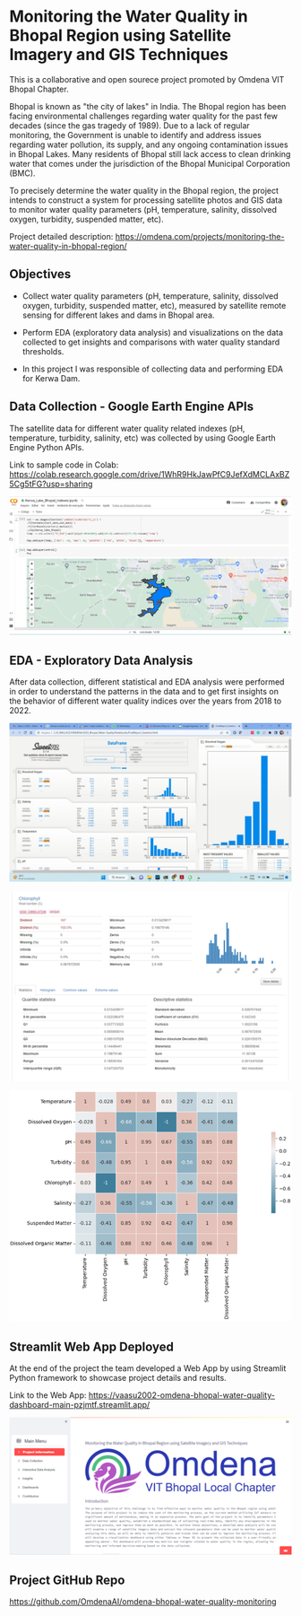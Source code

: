 # Monitoring the Water Quality in Bhopal Region using Satellite Imagery and GIS Techniques

This is a collaborative and open sourece project promoted by Omdena VIT Bhopal Chapter.

Bhopal is known as "the city of lakes" in India. The Bhopal region has been facing environmental challenges regarding water quality for the past few decades (since the gas tragedy of 1989). Due to a lack of regular monitoring, the Government is unable to identify and address issues regarding water pollution, its supply, and any ongoing contamination issues in Bhopal Lakes. Many residents of Bhopal still lack access to clean drinking water that comes under the jurisdiction of the Bhopal Municipal Corporation (BMC).

To precisely determine the water quality in the Bhopal region, the project intends to construct a system for processing satellite photos and GIS data to monitor water quality parameters (pH, temperature, salinity, dissolved oxygen, turbidity, suspended matter, etc).

Project detailed description: https://omdena.com/projects/monitoring-the-water-quality-in-bhopal-region/

## Objectives

* Collect water quality parameters (pH, temperature, salinity, dissolved oxygen, turbidity, suspended matter, etc), measured by
satellite remote sensing for different lakes and dams in Bhopal area.

* Perform EDA (exploratory data analysis) and visualizations on the data collected to get insights and comparisons with water quality
standard thresholds.

* In this project I was responsible of collecting data and performing EDA for Kerwa Dam.


## Data Collection - Google Earth Engine APIs

The satellite data for different water quality related indexes (pH, temperature, turbidity, salinity, etc) was collected by using Google Earth Engine Python APIs.

Link to sample code in Colab: https://colab.research.google.com/drive/1WhR9HkJawPfC9JefXdMCLAxBZ5Cg5tFG?usp=sharing

![Data Collection](./images/gee_kerwa_dam.png)


## EDA - Exploratory Data Analysis

After data collection, different statistical and EDA analysis were performed in order to understand the patterns in the data and to get first insights on the behavior of different water quality indices over the years from 2018 to 2022.

![EDA Sweetviz](./images/sweetviz.jpg)

![EDA Pandas Profiling](./images/pandas_profiling.png)

![EDA Corr Matrix](./images/corr_matrix.png)


## Streamlit Web App Deployed

At the end of the project the team developed a Web App by using Streamlit Python framework to showcase project details and results.

Link to the Web App:  https://vaasu2002-omdena-bhopal-water-quality-dashboard-main-pzjmtf.streamlit.app/

![Streamlit App](./images/StreamlitApp.png)


## Project GitHub Repo

https://github.com/OmdenaAI/omdena-bhopal-water-quality-monitoring



